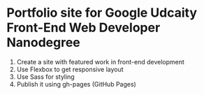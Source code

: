 # Portfolio site for Google Udcaity Front-End Web Developer Nanodegree
1. Create a site with featured work in front-end development
2. Use Flexbox to get responsive layout
3. Use Sass for styling
4. Publish it using gh-pages (GitHub Pages)
